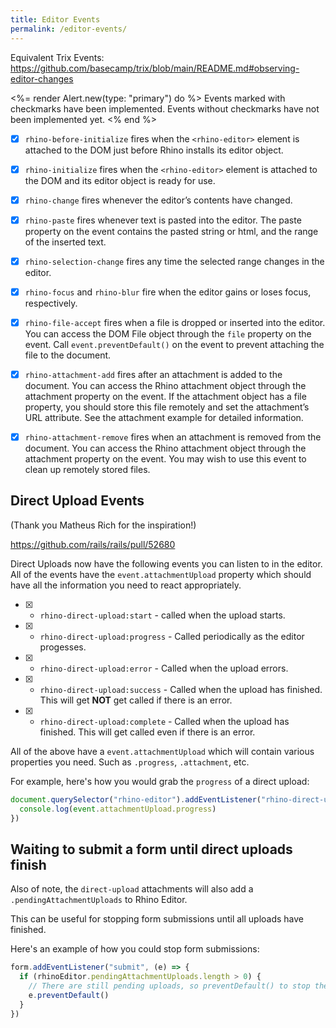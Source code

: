 ```yaml
---
title: Editor Events
permalink: /editor-events/
---
```


Equivalent Trix Events: <https://github.com/basecamp/trix/blob/main/README.md#observing-editor-changes>

<%= render Alert.new(type: "primary") do %>
  Events marked with checkmarks have been implemented. Events without checkmarks
  have not been implemented yet.
<% end %>

- [x] `rhino-before-initialize` fires when the `<rhino-editor>` element is attached to the DOM just before Rhino installs its editor object.

- [x] `rhino-initialize` fires when the `<rhino-editor>` element is attached to the DOM and its editor object is ready for use.

- [x] `rhino-change` fires whenever the editor’s contents have changed.

- [x] `rhino-paste` fires whenever text is pasted into the editor. The paste property on the event contains the pasted string or html, and the range of the inserted text.

- [x] `rhino-selection-change` fires any time the selected range changes in the editor.

- [x] `rhino-focus` and `rhino-blur` fire when the editor gains or loses focus, respectively.

- [x] `rhino-file-accept` fires when a file is dropped or inserted into the editor. You can access the DOM File object through the `file` property on the event. Call `event.preventDefault()` on the event to prevent attaching the file to the document.

- [x] `rhino-attachment-add` fires after an attachment is added to the document. You can access the Rhino attachment object through the attachment property on the event. If the attachment object has a file property, you should store this file remotely and set the attachment’s URL attribute. See the attachment example for detailed information.

- [x] `rhino-attachment-remove` fires when an attachment is removed from the document. You can access the Rhino attachment object through the attachment property on the event. You may wish to use this event to clean up remotely stored files.

## Direct Upload Events

(Thank you Matheus Rich for the inspiration!)

<https://github.com/rails/rails/pull/52680>

Direct Uploads now have the following events you can listen to in the editor. All of the events have the `event.attachmentUpload` property which should have all the information you need to react appropriately.

- [x] - `rhino-direct-upload:start` - called when the upload starts.
- [x] - `rhino-direct-upload:progress` - Called periodically as the editor progesses.
- [x] - `rhino-direct-upload:error` - Called when the upload errors.
- [x] - `rhino-direct-upload:success` - Called when the upload has finished. This will get **NOT** get called if there is an error.
- [x] - `rhino-direct-upload:complete` - Called when the upload has finished. This will get called even if there is an error.

All of the above have a `event.attachmentUpload` which will contain various properties you need. Such as `.progress`, `.attachment`, etc.

For example, here's how you would grab the `progress` of a direct upload:

```js
document.querySelector("rhino-editor").addEventListener("rhino-direct-upload:progress", (event) => {
  console.log(event.attachmentUpload.progress)
})
```

## Waiting to submit a form until direct uploads finish

Also of note, the `direct-upload` attachments will also add a `.pendingAttachmentUploads` to Rhino Editor.

This can be useful for stopping form submissions until all uploads have finished.

Here's an example of how you could stop form submissions:

```js
form.addEventListener("submit", (e) => {
  if (rhinoEditor.pendingAttachmentUploads.length > 0) {
    // There are still pending uploads, so preventDefault() to stop the submission
    e.preventDefault()
  }
})
```
